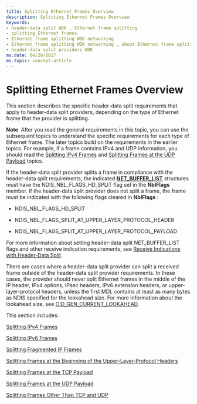 ```yaml
---
title: Splitting Ethernet Frames Overview
description: Splitting Ethernet Frames Overview
keywords:
- header-data split WDK , Ethernet frame splitting
- splitting Ethernet frames
- Ethernet frame splitting WDK networking
- Ethernet frame splitting WDK networking , about Ethernet frame splitting
- header-data split providers WDK
ms.date: 04/20/2017
ms.topic: concept-article
---
```


# Splitting Ethernet Frames Overview

This section describes the specific header-data split requirements that apply to header-data split providers, depending on the type of Ethernet frame that the provider is splitting.

**Note**  After you read the general requirements in this topic, you can use the subsequent topics to understand the specific requirements for each type of Ethernet frame. The later topics build on the requirements in the earlier topics. For example, if a frame contains IPv4 and UDP information, you should read the [Splitting IPv4 Frames](splitting-ipv4-frames.md) and [Splitting Frames at the UDP Payload](splitting-frames-at-the-udp-payload.md) topics.

 

If the header-data split provider splits a frame in compliance with the header-data split requirements, the indicated [**NET\_BUFFER\_LIST**](/windows-hardware/drivers/ddi/nbl/ns-nbl-net_buffer_list) structures must have the NDIS\_NBL\_FLAGS\_HD\_SPLIT flag set in the **NblFlags** member. If the header-data split provider does not split a frame, the frame must be indicated with the following flags cleared in **NblFlags** :

-   NDIS\_NBL\_FLAGS\_HD\_SPLIT

-   NDIS\_NBL\_FLAGS\_SPLIT\_AT\_UPPER\_LAYER\_PROTOCOL\_HEADER

-   NDIS\_NBL\_FLAGS\_SPLIT\_AT\_UPPER\_LAYER\_PROTOCOL\_PAYLOAD

For more information about setting header-data split NET\_BUFFER\_LIST flags and other receive indication requirements, see [Receive Indications with Header-Data Split](receive-indications-with-header-data-split.md).

There are cases where a header-data split provider can split a received frame outside of the header-data split provider requirements. In these cases, the provider should never split Ethernet frames in the middle of the IP header, IPv4 options, IPsec headers, IPv6 extension headers, or upper-layer-protocol headers, unless the first MDL contains at least as many bytes as NDIS specified for the lookahead size. For more information about the lookahead size, see [OID\_GEN\_CURRENT\_LOOKAHEAD](./oid-gen-current-lookahead.md).

This section includes:

[Splitting IPv4 Frames](splitting-ipv4-frames.md)

[Splitting IPv6 Frames](splitting-ipv6-frames.md)

[Splitting Fragmented IP Frames](splitting-fragmented-ip-frames.md)

[Splitting Frames at the Beginning of the Upper-Layer-Protocol Headers](splitting-frames-at-the-beginning-of-the-upper-layer-protocol-headers.md)

[Splitting Frames at the TCP Payload](splitting-frames-at-the-tcp-payload.md)

[Splitting Frames at the UDP Payload](splitting-frames-at-the-udp-payload.md)

[Splitting Frames Other Than TCP and UDP](splitting-icmp-frames-and-other-upper-layer-protocol-frames.md)

 

